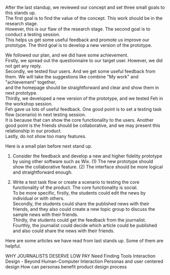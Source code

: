 After the last standup, we reviewed our concept and set three small goals to this stands up.   
The first goal is to find the value of the concept. This work should be in the research stage.   
However, this is our flaw of the research stage. The second goal is to conduct a testing session.   
This helps us get some useful feedback and promote us improve our prototype. The third goal is to develop a new version of the prototype.  

We followed our plan, and we did have some achievement.   
Firstly, we spread out the questionnaire to our target user. However, we did not get any reply.   
Secondly, we tested four users. And we get some useful feedback from them. We will take the suggestions like combine "My work" and "achievement" together,   
and the homepage should be straightforward and clear and show them in next prototype.   
Thirdly, we developed a new version of the prototype, and we tested Feh in the workshop session.   
Feh gave us lots of useful feedback. One good point is to set a testing task flow (scenario) in next testing session.   
It is because that can show the core functionality to the users. Another good point is the friends should be collaborative, and we may present this relationship in our product.   
Lastly, do not show too many features. 

Here is a small plan before next stand up.   

1. Consider the feedback and develop a new and higher fidelity prototype by using other software such as Wix. 
(1) The new prototype should show the collaborative feature.
(2) The interface should be more logical and straightforward enough. 

2. Write a test task flow or create a scenario to testing the core functionality of the product. The core functionality is social.   
To be more specific, firstly, the students could edit the news by individual or with others.   
Secondly, the students could share the published news with their friends, and they also could create a new topic group to discuss the sample news with their friends.   
Thirdly, the students could get the feedback from the journalist.   
Fourthly, the journalist could decide which article could be published and also could share the news with their friends. 



Here are some articles we have read from last stands up. Some of them are helpful.
				
					
WHY JOURNALISTS DESERVE LOW PAY 
Need Finding Tools 
Interaction Design - Beyond Human-Computer Interaction
Personas and user centered design How can personas benefit product design process

				
			
		

